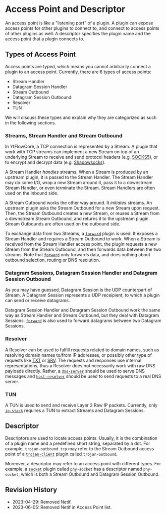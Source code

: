 # Access Point and Descriptor

An access point is like a "listening port" of a plugin. A plugin can expose access points for other plugins to connect to, and connect to access points of other plugins as well. A descriptor specifies the plugin name and the access point that a plugin connects to.

## Types of Access Point

Access points are typed, which means you cannot arbitrarily connect a plugin to an access point. Currently, there are 6 types of access points:

- Stream Handler
- Datagram Session Handler
- Stream Outbound
- Datagram Session Outbound
- Resolver
- TUN

We will discuss these types and explain why they are categorized as such in the following sections.

### Streams, Stream Handler and Stream Outbound

In YtFlowCore, a TCP connection is represented by a Stream. A plugin that work with TCP streams can implement a new Stream on top of an underlying Stream to receive and send protocol headers (e.g. [SOCKS5](https://en.wikipedia.org/wiki/SOCKS)), or to encrypt and decrypt data (e.g. [Shadowsocks](https://en.wikipedia.org/wiki/Shadowsocks)).

A Stream Handler *handles* streams. When a Stream is produced by an upstream plugin, it is passed to the Stream Handler. The Stream Handler may do some I/O, wrap a new Stream around it, pass it to a downstream Stream Handler, or even terminate the Stream. Stream Handlers are often used on the inbound side.

A Stream Outbound works the other way around. It *initiates* streams. An upstream plugin asks the Stream Outbound for a new Stream upon request. Then, the Stream Outbound creates a new Stream, or reuses a Stream from a downstream Stream Outbound, and returns it to the upstream plugin. Stream Outbounds are often used on the outbound side.

To exchange data from two Streams, a [`forward`] plugin is used. It exposes a Stream Handler and requires a Stream Outbound to work. When a Stream is received from the Stream Handler access point, the plugin requests a new Stream from the Stream Outbound, and then forwards data between the two streams. Note that [`forward`] only forwards data, and does nothing about outbound selection, routing or DNS resolution.

### Datagram Sessions, Datagram Session Handler and Datagram Session Outbound

As you may have guessed, Datagram Session is the UDP counterpart of Stream. A Datagram Session represents a UDP receipient, to which a plugin can send or receive datagrams.

Datagram Session Handler and Datagram Session Outbound work the same way as Stream Handler and Stream Outbound, but they deal with Datagram Sessions. [`forward`] is also used to forward datagrams between two Datagram Sessions.

### Resolver

A Resolver can be used to fulfill requests related to domain names, such as resolving domain names to/from IP addresses, or possibly other type of requests like [TXT](https://en.wikipedia.org/wiki/TXT_record) or [SRV](https://en.wikipedia.org/wiki/SRV_record). The requests and responses use internal representations, thus a Resolver does not necessarily work with raw DNS payloads directly. Rather, a [`dns-server`](./plugins/dns-server.md) should be used to serve DNS messages and [`host-resolver`](./plugins/host-resolver.md) should be used to send requests to a real DNS server.

### TUN

A TUN is used to send and receive Layer 3 Raw IP packets. Currently, only [`ip-stack`](./plugins/ip-stack.md) requires a TUN to extract Streams and Datagram Sessions.

## Descriptor

Descriptors are used to locate access points. Usually, it is the combination of a plugin name and a predefined short string, separated by a dot. For example, `trojan-outbound.tcp` may refer to the Stream Outbound access point of a [`trojan-client`](./plugins/trojan-client.md) plugin called `trojan-outbound`.

Moreover, a descriptor may refer to an access point with different types. For example, a [`socket`] plugin called `phy-socket` has a descriptor named `phy-socket`, which is both a Stream Outbound and Datagram Session Outbound.

[`forward`]: ./plugins/forward.md
[`socket`]: ./plugins/socket.md

## Revision History

- 2023-04-29: Removed Netif.
- 2023-06-05: Removed Netif in Access Point list.
